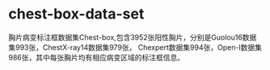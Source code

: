 # chest-box-data-set

胸片病变标注框数据集Chest-box,包含3952张阳性胸片，分别是Guolou16数据集993张，ChestX-ray14数据集979张，
Chexpert数据集994张，Open-I数据集986张，其中每张胸片均有相应病变区域的标注框信息。
